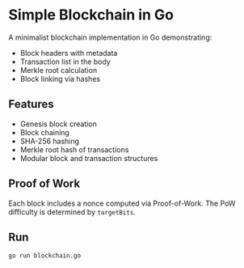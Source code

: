 # Simple Blockchain in Go
A minimalist blockchain implementation in Go demonstrating:

- Block headers with metadata
- Transaction list in the body
- Merkle root calculation
- Block linking via hashes

## Features

- Genesis block creation
- Block chaining
- SHA-256 hashing
- Merkle root hash of transactions
- Modular block and transaction structures

## Proof of Work
Each block includes a nonce computed via Proof-of-Work. The PoW difficulty is determined by `targetBits`.

## Run

```bash
go run blockchain.go


